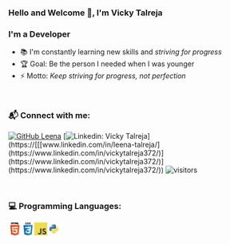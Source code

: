 
### Hello and Welcome 👋, I'm Vicky Talreja

### I'm a Developer

- 📚 I'm constantly learning new skills and _striving for progress_
- 🏆 Goal: Be the person I needed when I was younger
- ⚡ Motto: _Keep striving for progress, not perfection_


<!---
leenatalreja/leenatalreja is a ✨ special ✨ repository because its `README.md` (this file) appears on your GitHub profile.
You can click the Preview link to take a look at your changes.
--->
<br />


### 📬 Connect with me:
[![GitHub Leena](https://img.shields.io/github/followers/leena-talreja?label=follow&style=social)](https://github.com/leenatalreja)
[![Linkedin: Vicky Talreja](https://img.shields.io/badge/-leena%20talreja-blue?style=flat-square&logo=Linkedin&logoColor=white&link=https:/[https://www.linkedin.com/in/vickytalreja372/](https://www.linkedin.com/in/vickytalreja372/))](https://[[[www.linkedin.com/in/leena-talreja/](https://www.linkedin.com/in/vickytalreja372/)](https://www.linkedin.com/in/vickytalreja372/)](https://www.linkedin.com/in/vickytalreja372/))
![visitors](https://visitor-badge.glitch.me/badge?page_id=leena.id&left_color=green&right_color=blue)

<br />


### 💻 Programming Languages:
<img align="left" target="_blank" alt="HTML" width="26px" src="https://raw.githubusercontent.com/github/explore/80688e429a7d4ef2fca1e82350fe8e3517d3494d/topics/html/html.png" />
<img align="left" target="_blank" alt="CSS" width="26px" src="https://raw.githubusercontent.com/github/explore/80688e429a7d4ef2fca1e82350fe8e3517d3494d/topics/css/css.png" />
<img align="left" target="_blank" alt="JavaScript" width="26px" src="https://raw.githubusercontent.com/github/explore/80688e429a7d4ef2fca1e82350fe8e3517d3494d/topics/javascript/javascript.png" />
<img align="left" target="_blank" alt="Python" width="26px" src="https://raw.githubusercontent.com/github/explore/80688e429a7d4ef2fca1e82350fe8e3517d3494d/topics/python/python.png" />
